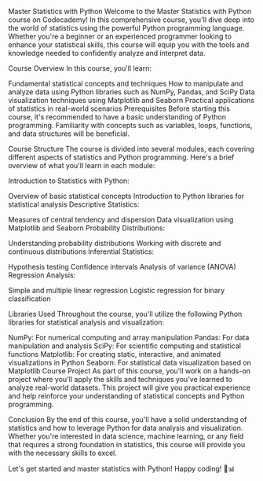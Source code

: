 Master Statistics with Python
Welcome to the Master Statistics with Python course on Codecademy! In this comprehensive course, you'll dive deep into the world of statistics using the powerful Python programming language. Whether you're a beginner or an experienced programmer looking to enhance your statistical skills, this course will equip you with the tools and knowledge needed to confidently analyze and interpret data.

Course Overview
In this course, you'll learn:

Fundamental statistical concepts and techniques
How to manipulate and analyze data using Python libraries such as NumPy, Pandas, and SciPy
Data visualization techniques using Matplotlib and Seaborn
Practical applications of statistics in real-world scenarios
Prerequisites
Before starting this course, it's recommended to have a basic understanding of Python programming. Familiarity with concepts such as variables, loops, functions, and data structures will be beneficial.

Course Structure
The course is divided into several modules, each covering different aspects of statistics and Python programming. Here's a brief overview of what you'll learn in each module:

Introduction to Statistics with Python:

Overview of basic statistical concepts
Introduction to Python libraries for statistical analysis
Descriptive Statistics:

Measures of central tendency and dispersion
Data visualization using Matplotlib and Seaborn
Probability Distributions:

Understanding probability distributions
Working with discrete and continuous distributions
Inferential Statistics:

Hypothesis testing
Confidence intervals
Analysis of variance (ANOVA)
Regression Analysis:

Simple and multiple linear regression
Logistic regression for binary classification

Libraries Used Throughout the course, you'll utilize the following Python libraries for statistical analysis and visualization:

NumPy: For numerical computing and array manipulation
Pandas: For data manipulation and analysis
SciPy: For scientific computing and statistical functions
Matplotlib: For creating static, interactive, and animated visualizations in Python
Seaborn: For statistical data visualization based on Matplotlib
Course Project
As part of this course, you'll work on a hands-on project where you'll apply the skills and techniques you've learned to analyze real-world datasets. This project will give you practical experience and help reinforce your understanding of statistical concepts and Python programming.

Conclusion
By the end of this course, you'll have a solid understanding of statistics and how to leverage Python for data analysis and visualization. Whether you're interested in data science, machine learning, or any field that requires a strong foundation in statistics, this course will provide you with the necessary skills to excel.

Let's get started and master statistics with Python! Happy coding! 🐍📊
